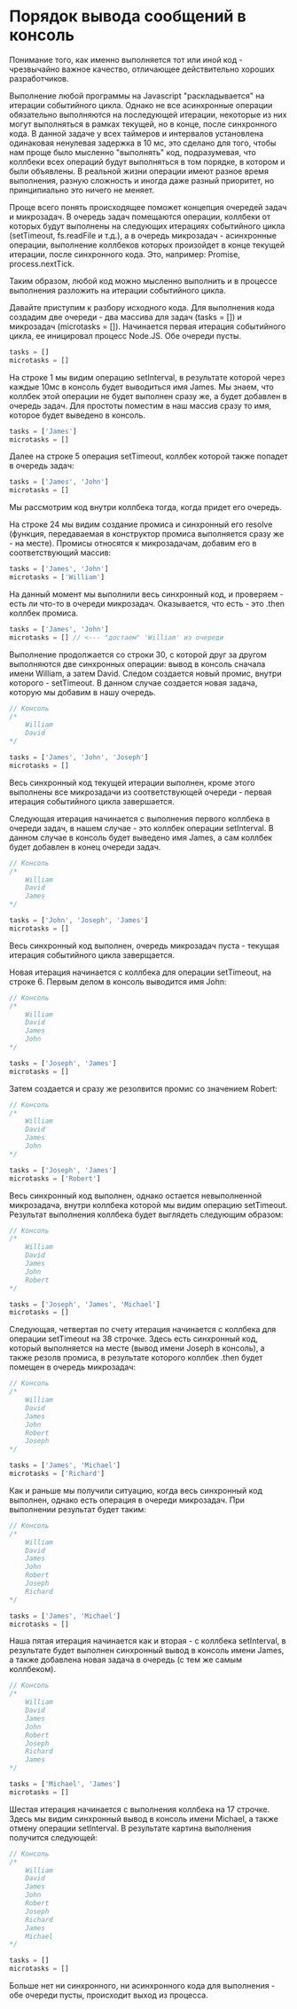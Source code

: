 # Порядок вывода сообщений в консоль
 
Понимание того, как именно выполняется тот или иной код - чрезвычайно важное качество, отличающее действительно хороших
разработчиков.

Выполнение любой программы на Javascript "раскладывается" на итерации событийного цикла. Однако не все асинхронные 
операции обязательно выполняются на последующей итерации, некоторые из них могут выполняться в рамках текущей, но в 
конце, после синхронного кода. 
В данной задаче у всех таймеров и интервалов установлена одинаковая ненулевая задержка в
10 мс, это сделано для того, чтобы нам проще было мысленно "выполнять" код, подразумевая, что коллбеки всех операций 
будут выполняться в том порядке, в котором и были объявлены. В реальной жизни операции имеют разное время выполнения, 
разную сложность и иногда даже разный приоритет, но принципиально это ничего не меняет.

Проще всего понять происходящее поможет концепция очередей задач и микрозадач. В очередь задач помещаются операции, 
коллбеки от которых будут выполнены на следующих итерациях событийного цикла (setTimeout, fs.readFile и т.д.), 
а в очередь микрозадач - асинхронные операции, выполнение коллбеков которых произойдет в конце текущей итерации, после 
синхронного кода. Это, например: Promise, process.nextTick.

Таким образом, любой код можно мысленно выполнить и в процессе выполнения разложить на итерации событийного цикла.

Давайте приступим к разбору исходного кода.
Для выполнения кода создадим две очереди - два массива для задач (tasks = []) и микрозадач (microtasks = []).
Начинается первая итерация событийного цикла, ее иницировал процесс Node.JS. Обе очереди пусты.
```js
tasks = []
microtasks = []
``` 
На строке 1 мы видим операцию setInterval, в результате которой через каждые 10мс в консоль будет выводиться имя 
James. Мы знаем, что коллбек этой операции не будет выполнен сразу же, а будет добавлен в очередь задач. Для простоты
поместим в наш массив сразу то имя, которое будет выведено в консоль.
```js
tasks = ['James']
microtasks = []
 ``` 

Далее на строке 5 операция setTimeout, коллбек которой также попадет в очередь задач:
```js
tasks = ['James', 'John']
microtasks = []
```
Мы рассмотрим код внутри коллбека тогда, когда придет его очередь.

На строке 24 мы видим создание промиса и синхронный его resolve (функция, передаваемая в конструктор промиса 
выполняется сразу же - на месте). Промисы относятся к микрозадачам, добавим его в соответствующий массив:
```js
tasks = ['James', 'John']
microtasks = ['William']
```
На данный момент мы выполнили весь синхронный код, и проверяем - есть ли что-то в очереди микрозадач.
Оказывается, что есть - это .then коллбек промиса.
```js
tasks = ['James', 'John']
microtasks = [] // <--- "достаем" 'William' из очереди
```
Выполнение продолжается со строки 30, с которой друг за другом выполняются две синхронных операции: вывод в консоль 
сначала имени William, а затем David. Следом создается новый промис, внутри которого - setTimeout. В данном случае 
создается новая задача, которую мы добавим в нашу очередь.
```js
// Консоль
/*
    William
    David
*/

tasks = ['James', 'John', 'Joseph']
microtasks = []
```

Весь синхронный код текущей итерации выполнен, кроме этого выполнены все микрозадачи из соответствующей очереди - первая
итерация событийного цикла завершается.

Следующая итерация начинается с выполнения первого коллбека в очереди задач, в нашем случае - это коллбек операции 
setInterval. В данном случае в консоль будет выведено имя James, а сам коллбек будет добавлен в конец очереди задач.
```js
// Консоль
/*
    William
    David
    James
*/

tasks = ['John', 'Joseph', 'James']
microtasks = []
```
Весь синхронный код выполнен, очередь микрозадач пуста - текущая итерация событийного цикла заверщается.

Новая итерация начинается с коллбека для операции setTimeout, на строке 6.
Первым делом в консоль выводится имя John:
```js
// Консоль
/*
    William
    David
    James
    John
*/

tasks = ['Joseph', 'James']
microtasks = []
```
Затем создается и сразу же резолвится промис со значением Robert:
```js
// Консоль
/*
    William
    David
    James
    John
*/

tasks = ['Joseph', 'James']
microtasks = ['Robert']
```
Весь синхронный код выполнен, однако остается невыполненной микрозадача, внутри коллбека которой мы видим операцию 
setTimeout. Результат выполнения коллбека будет выглядеть следующим образом:
```js
// Консоль
/*
    William
    David
    James
    John
    Robert
*/

tasks = ['Joseph', 'James', 'Michael']
microtasks = []
```

Следующая, четвертая по счету итерация начинается с коллбека для операции setTimeout на 38 строчке. Здесь есть 
синхронный код, который выполняется на месте (вывод имени Joseph в консоль), а также резолв промиса, в результате 
которого коллбек .then будет помещен в очередь микрозадач:
```js
// Консоль
/*
    William
    David
    James
    John
    Robert
    Joseph
*/

tasks = ['James', 'Michael']
microtasks = ['Richard']
```
Как и раньше мы получили ситуацию, когда весь синхронный код выполнен, однако есть операция в очереди микрозадач. При 
выполнении результат будет таким:
```js
// Консоль
/*
    William
    David
    James
    John
    Robert
    Joseph
    Richard
*/

tasks = ['James', 'Michael']
microtasks = []
```

Наша пятая итерация начинается как и вторая - с коллбека setInterval, в результате будет выполнен синхронный вывод в 
консоль имени James, а также добавлена новая задача в очередь (с тем же самым коллбеком).
```js
// Консоль
/*
    William
    David
    James
    John
    Robert
    Joseph
    Richard
    James
*/

tasks = ['Michael', 'James']
microtasks = []
```

Шестая итерация начинается с выполнения коллбека на 17 строчке. Здесь мы видим синхронный вывод в консоль имени Michael,
а также отмену операции setInterval. В результате картина выполнения получится следующей:
```js
// Консоль
/*
    William
    David
    James
    John
    Robert
    Joseph
    Richard
    James
    Michael
*/

tasks = []
microtasks = []
```

Больше нет ни синхронного, ни асинхронного кода для выполнения - обе очереди пусты, происходит выход из процесса.
